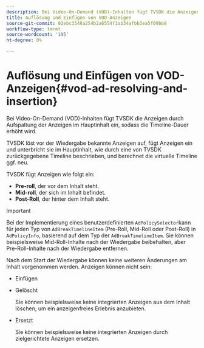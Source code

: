 ```yaml
---
description: Bei Video-On-Demand (VOD)-Inhalten fügt TVSDK die Anzeigen durch Aufspaltung der Anzeigen im Hauptinhalt ein, sodass die Timeline-Dauer erhöht wird.
title: Auflösung und Einfügen von VOD-Anzeigen
source-git-commit: 02ebc3548a254b2a6554f1ab34afbb3ea5f09bb8
workflow-type: tm+mt
source-wordcount: '195'
ht-degree: 0%

---
```


# Auflösung und Einfügen von VOD-Anzeigen{#vod-ad-resolving-and-insertion}

Bei Video-On-Demand (VOD)-Inhalten fügt TVSDK die Anzeigen durch Aufspaltung der Anzeigen im Hauptinhalt ein, sodass die Timeline-Dauer erhöht wird.

TVSDK löst vor der Wiedergabe bekannte Anzeigen auf, fügt Anzeigen ein und unterbricht sie im Hauptinhalt, wie durch eine von TVSDK zurückgegebene Timeline beschrieben, und berechnet die virtuelle Timeline ggf. neu.

TVSDK fügt Anzeigen wie folgt ein:

* **Pre-roll**, der vor dem Inhalt steht.
* **Mid-roll**, der sich im Inhalt befindet.
* **Post-Roll**, der hinter dem Inhalt steht.

>[!IMPORTANT]
>
>Bei der Implementierung eines benutzerdefinierten `AdPolicySelector`kann für jeden Typ von `AdBreakTimelineItem` (Pre-Roll, Mid-Roll oder Post-Roll) in `AdPolicyInfo`, basierend auf dem Typ der `AdBreakTimelineItem`. Sie können beispielsweise Mid-Roll-Inhalte nach der Wiedergabe beibehalten, aber Pre-Roll-Inhalte nach der Wiedergabe entfernen.

Nach dem Start der Wiedergabe können keine weiteren Änderungen am Inhalt vorgenommen werden. Anzeigen können nicht sein:

* Einfügen
* Gelöscht

  Sie können beispielsweise keine integrierten Anzeigen aus dem Inhalt löschen, um ein anzeigenfreies Erlebnis anzubieten.
* Ersetzt

  Sie können beispielsweise keine integrierten Anzeigen durch zielgerichtete Anzeigen ersetzen.
